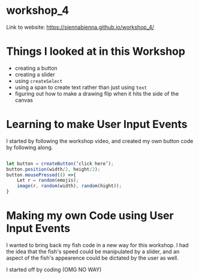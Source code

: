 # workshop_4

Link to website: https://siennabienna.github.io/workshop_4/ 

# Things I looked at in this Workshop 
- creating a button
- creating a slider
- using `createSelect`
- using a span to create text rather than just using `text`
- figuring out how to make a drawing flip when it hits the side of the canvas

# Learning to make User Input Events

I started by following the workshop video, and created my own button code by following along. 

```js

let button = createButton(‘click here’);
button.position(width/2, height/2);
button.mousePressed(() =>{
	Let r = random(emojis);
	image(r, random(width), random(hight));
}
```

# Making my own Code using User Input Events

I wanted to bring back my fish code in a new way for this workshop. I had the idea that the fish's speed could be manipulated by a slider, and an aspect of the fish's appearence could be dictated by the user as well.

I started off by coding (OMG NO WAY)
